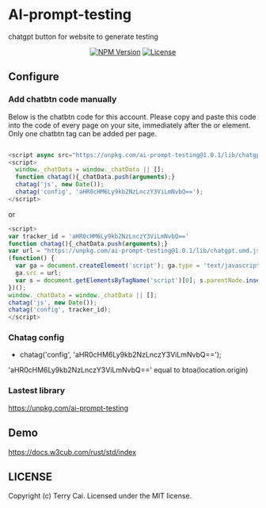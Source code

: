 # AI-prompt-testing

  chatgpt button for website to generate testing

  <div align="center">

[![NPM Version][npm-image]][npm-url]
[![License][license-image]][license-url]



[npm-image]: https://img.shields.io/npm/v/ai-prompt-testing.svg
[npm-url]: https://www.npmjs.com/package/ai-prompt-testing
[license-image]: https://img.shields.io/npm/l/ai-prompt-testing.svg
[license-url]: https://github.com/icai/ai-prompt-testing/blob/master/LICENSE


</div>




##  Configure



### Add chatbtn code manually


Below is the chatbtn code for this account. Please copy and paste this code into the code of every page on your site, immediately after the <head> or <body> element. Only one chatbtn tag can be added per page.


```js

<script async src="https://unpkg.com/ai-prompt-testing@1.0.1/lib/chatgpt.umd.js?id=aHR0cHM6Ly9kb2NzLnczY3ViLmNvbQ=="></script>
<script>
  window._chatData = window._chatData || [];
  function chatag(){_chatData.push(arguments);}
  chatag('js', new Date());
  chatag('config', 'aHR0cHM6Ly9kb2NzLnczY3ViLmNvbQ==');
</script>

```

or 

```js
<script>
var tracker_id = 'aHR0cHM6Ly9kb2NzLnczY3ViLmNvbQ=='
function chatag(){_chatData.push(arguments);}
var url = "https://unpkg.com/ai-prompt-testing@1.0.1/lib/chatgpt.umd.js?id=" + tracker_id;
(function() {
  var ga = document.createElement('script'); ga.type = 'text/javascript'; ga.async = true;
  ga.src = url;
  var s = document.getElementsByTagName('script')[0]; s.parentNode.insertBefore(ga, s);
})();
window._chatData = window._chatData || [];
chatag('js', new Date());
chatag('config', tracker_id);
</script>
```



### Chatag config

-  chatag('config', 'aHR0cHM6Ly9kb2NzLnczY3ViLmNvbQ==');
  
  'aHR0cHM6Ly9kb2NzLnczY3ViLmNvbQ==' equal to btoa(location.origin)

    



### Lastest library


https://unpkg.com/ai-prompt-testing


## Demo 

 
https://docs.w3cub.com/rust/std/index


## LICENSE

Copyright (c) Terry Cai. Licensed under the MIT license.




